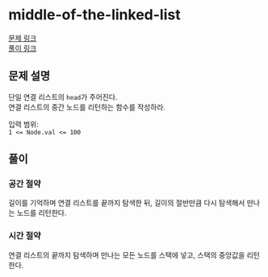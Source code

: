 # middle-of-the-linked-list
[문제 링크](https://leetcode.com/problems/middle-of-the-linked-list/ )   
[풀이 링크](middle-of-the-linked-list.py )  

## 문제 설명
단일 연결 리스트의 `head`가 주어진다.  
연결 리스트의 중간 노드를 리턴하는 함수를 작성하라.  

입력 범위:  
`1 <= Node.val <= 100`  

## 풀이
### 공간 절약
길이를 기억하며 연결 리스트를 끝까지 탐색한 뒤, 길이의 절반만큼 다시 탐색해서 만나는 노드를 리턴한다.  
### 시간 절약
연결 리스트의 끝까지 탐색하며 만나는 모든 노드를 스택에 넣고, 스택의 중앙값을 리턴한다.  
